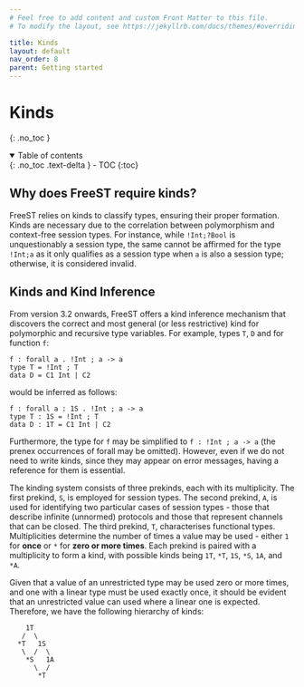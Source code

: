 ```yaml
---
# Feel free to add content and custom Front Matter to this file.
# To modify the layout, see https://jekyllrb.com/docs/themes/#overriding-theme-defaults

title: Kinds
layout: default
nav_order: 8
parent: Getting started
---
```


# Kinds
{: .no_toc }

<!-- TODO -->
<!-- some intro text here -->

<!-- collapsible TOC (check https://just-the-docs.github.io/just-the-docs/docs/navigation-structure/#top) -->
<details open markdown="block">
  <summary>
    Table of contents
  </summary>
  {: .no_toc .text-delta }
- TOC
{:toc}
</details>

## Why does FreeST require kinds?

FreeST relies on kinds to classify types, ensuring their proper formation. Kinds
are necessary due to the correlation between polymorphism and context-free
session types. For instance, while `!Int;?Bool` is unquestionably a session
type, the same cannot be affirmed for the type `!Int;a` as it only qualifies as
a session type when `a` is also a session type; otherwise, it is considered
invalid.

## Kinds and Kind Inference

From version 3.2 onwards, FreeST offers a kind inference mechanism that
discovers the correct and most general (or less restrictive) kind for
polymorphic and recursive type variables. For example, types `T`, `D` and for
function `f`:

```
f : forall a . !Int ; a -> a
type T = !Int ; T 
data D = C1 Int | C2 
```
would be inferred as follows:
```
f : forall a : 1S . !Int ; a -> a
type T : 1S = !Int ; T 
data D : 1T = C1 Int | C2 
```

Furthermore, the type for `f` may be simplified to `f : !Int ; a -> a` (the
prenex occurrences of forall may be omitted). However, even if we do not need to
write kinds, since they may appear on error messages, having a reference for
them is essential.

The kinding system consists of three prekinds, each with its multiplicity. The
first prekind, `S`, is employed for session types. The second prekind, `A`, is
used for identifying two particular cases of session types - those that describe
infinite (unnormed) protocols and those that represent channels that can be
closed. The third prekind, `T`, characterises functional types. Multiplicities
determine the number of times a value may be used - either `1` for **once** or `*`
for **zero or more times**. Each prekind is paired with a multiplicity to form a
kind, with possible kinds being `1T`, `*T`, `1S`, `*S`, `1A`, and `*A`.

Given that a value of an unrestricted type may be used zero or more times, and
one with a linear type must be used exactly once, it should be evident that an
unrestricted value can used where a linear one is expected. Therefore, we have
the following hierarchy of kinds:

```
	1T
   /  \
  *T   1S
   \  /  \ 
    *S   1A
      \  /
       *T
```
